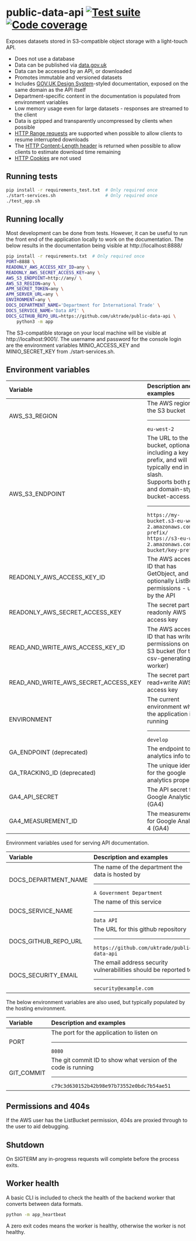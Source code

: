 # public-data-api [![Test suite](https://img.shields.io/github/actions/workflow/status/uktrade/public-data-api/test.yml?label=Test%20suite)](https://github.com/uktrade/public-data-api/actions/workflows/test.yml) [![Code coverage](https://img.shields.io/codecov/c/github/uktrade/public-data-api?label=Code%20coverage)](https://app.codecov.io/gh/uktrade/public-data-api)

Exposes datasets stored in S3-compatible object storage with a light-touch API.

- Does not use a database
- Data can be published via [data.gov.uk](https://data.gov.uk/)
- Data can be accessed by an API, or downloaded
- Promotes immutable and versioned datasets
- Includes [GOV.UK Design System](https://design-system.service.gov.uk/)-styled documentation, exposed on the same domain as the API itself
- Department-specific content in the documentation is populated from environment variables
- Low memory usage even for large datasets - responses are streamed to the client
- Data is gzipped and transparently uncompressed by clients when possible
- [HTTP Range requests](https://developer.mozilla.org/en-US/docs/Web/HTTP/Range_requests) are supported when possible to allow clients to resume interrupted downloads
- The [HTTP Content-Length header](https://developer.mozilla.org/en-US/docs/Web/HTTP/Headers/Content-Length) is returned when possible to allow clients to estimate download time remaining
- [HTTP Cookies](https://developer.mozilla.org/en-US/docs/Web/HTTP/Cookies) are not used


## Running tests

```bash
pip install -r requirements_test.txt  # Only required once
./start-services.sh                   # Only required once
./test_app.sh
```


## Running locally

Most development can be done from tests. However, it can be useful to run the front end of the application locally to work on the documentation. The below results in the documentation being visible at http://localhost:8888/

```bash
pip install -r requirements.txt  # Only required once
PORT=8888 \
READONLY_AWS_ACCESS_KEY_ID=any \
READONLY_AWS_SECRET_ACCESS_KEY=any \
AWS_S3_ENDPOINT=http://any/ \
AWS_S3_REGION=any \
APM_SECRET_TOKEN=any \
APM_SERVER_URL=any \
ENVIRONMENT=any \
DOCS_DEPARTMENT_NAME='Department for International Trade' \
DOCS_SERVICE_NAME='Data API' \
DOCS_GITHUB_REPO_URL=https://github.com/uktrade/public-data-api \
    python3 -m app
```
The S3-compatible storage on your local machine will be visible at http://localhost:9001/. The username and password for the console login are the environment variables MINIO_ACCESS_KEY and MINIO_SECRET_KEY from ./start-services.sh.



## Environment variables

| Variable                | Description and examples |
| :--                     | :--                      |
| AWS_S3_REGION         | The AWS region of the S3 bucket<hr>`eu-west-2` |
| AWS_S3_ENDPOINT | The URL to the bucket, optionally including a key prefix, and will typically end in a slash.<br>Supports both path and domain-style bucket-access.<hr>`https://my-bucket.s3-eu-west-2.amazonaws.com/key-prefix/`<br>`https://s3-eu-west-2.amazonaws.com/my-bucket/key-prefix/` |
| READONLY_AWS_ACCESS_KEY_ID     | The AWS access key ID that has GetObject, and optionally ListBucket, permissions - used by the API |
| READONLY_AWS_SECRET_ACCESS_KEY | The secret part of the readonly AWS access key |
| READ_AND_WRITE_AWS_ACCESS_KEY_ID     | The AWS access key ID that has write permissions on the S3 bucket (for the csv-generating worker) |
| READ_AND_WRITE_AWS_SECRET_ACCESS_KEY | The secret part of the read+write AWS access key |
| ENVIRONMENT           | The current environment where the application is running<hr>`develop` |
| GA_ENDPOINT (deprecated)          | The endpoint to send analytics info to |
| GA_TRACKING_ID (deprecated)       | The unique identifier for the google analytics property |
| GA4_API_SECRET        | The API secret for Google Analytics 4 (GA4) |
| GA4_MEASUREMENT_ID    | The measurement ID for Google Analytics 4 (GA4) |

Environment variables used for serving API documentation.

| Variable                  | Description and examples |
| :--                       | :--                      |
| DOCS_DEPARTMENT_NAME    | The name of the department the data is hosted by<hr>`A Government Department` |
| DOCS_SERVICE_NAME       | The name of this service<hr>`Data API` |
| DOCS_GITHUB_REPO_URL    | The URL for this github repository<hr>`https://github.com/uktrade/public-data-api` |
| DOCS_SECURITY_EMAIL     | The email address security vulnerabilities should be reported to<hr>`security@example.com`|

The below environment variables are also used, but typically populated by the hosting environment.

| Variable        | Description and examples |
| :--             | :--                      |
| PORT          | The port for the application to listen on<hr>`8080`|
| GIT_COMMIT    | The git commit ID to show what version of the code is running<hr>`c79c3d630152b42b98e97b73552e0bdc7b54ae51` |


## Permissions and 404s

If the AWS user has the ListBucket permission, 404s are proxied through to the user to aid debugging.


## Shutdown

On SIGTERM any in-progress requests will complete before the process exits.


## Worker health

A basic CLI is included to check the health of the backend worker that converts between data formats.

```bash
python -m app_heartbeat
```

A zero exit codes means the worker is healthy, otherwise the worker is not healthy.
